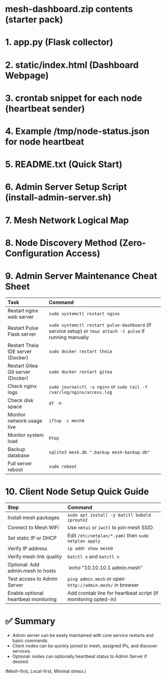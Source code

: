 # mesh-dashboard.zip contents (starter pack)

# 1. app.py (Flask collector)
<same as before>

# 2. static/index.html (Dashboard Webpage)
<same as before>

# 3. crontab snippet for each node (heartbeat sender)
<same as before>

# 4. Example /tmp/node-status.json for node heartbeat
<same as before>

# 5. README.txt (Quick Start)
<same as before>

# 6. Admin Server Setup Script (install-admin-server.sh)
<same as before>

# 7. Mesh Network Logical Map
<same as before>

# 8. Node Discovery Method (Zero-Configuration Access)
<same as before>

# 9. Admin Server Maintenance Cheat Sheet

| Task | Command |
|:---|:---|
| Restart nginx web server | `sudo systemctl restart nginx` |
| Restart Pulse Flask server | `sudo systemctl restart pulse-dashboard` (if service setup) or `tmux attach -t pulse` if running manually |
| Restart Theia IDE server (Docker) | `sudo docker restart theia` |
| Restart Gitea Git server (Docker) | `sudo docker restart gitea` |
| Check nginx logs | `sudo journalctl -u nginx` or `sudo tail -f /var/log/nginx/access.log` |
| Check disk space | `df -h` |
| Monitor network usage live | `iftop -i mesh0` |
| Monitor system load | `htop` |
| Backup database | `sqlite3 mesh.db ".backup mesh-backup.db"` |
| Full server reboot | `sudo reboot` |

# 10. Client Node Setup Quick Guide

| Step | Command |
|:---|:---|
| Install mesh packages | `sudo apt install -y batctl babeld iproute2` |
| Connect to Mesh WiFi | Use `nmtui` or `iwctl` to join mesh SSID |
| Set static IP or DHCP | Edit `/etc/netplan/*.yaml` then `sudo netplan apply` |
| Verify IP address | `ip addr show mesh0` |
| Verify mesh link quality | `batctl o` and `batctl n` |
| Optional: Add admin.mesh to hosts | `echo "10.10.10.1 admin.mesh" | sudo tee -a /etc/hosts` |
| Test access to Admin Server | `ping admin.mesh` or open `http://admin.mesh/` in browser |
| Enable optional heartbeat monitoring | Add crontab line for heartbeat script (if monitoring opted-in) |

# ✅ Summary
- Admin server can be easily maintained with core service restarts and basic commands.
- Client nodes can be quickly joined to mesh, assigned IPs, and discover services.
- Optional: nodes can optionally heartbeat status to Admin Server if desired.

(Mesh-first, Local-first, Minimal stress.)


